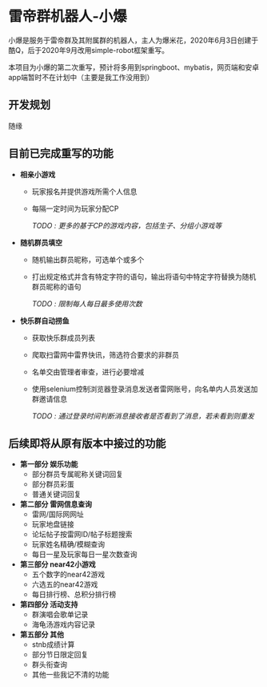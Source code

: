 # 雷帝群机器人-小爆
小爆是服务于雷帝群及其附属群的机器人，主人为爆米花，2020年6月3日创建于酷Q，后于2020年9月改用simple-robot框架重写。  

  本项目为小爆的第二次重写，预计将多用到springboot、mybatis，网页端和安卓app端暂时不在计划中（主要是我工作没用到）  

## 开发规划
  随缘

## 目前已完成重写的功能
+ **相亲小游戏**
    + 玩家报名并提供游戏所需个人信息
    + 每隔一定时间为玩家分配CP
      
      *TODO : 更多的基于CP的游戏内容，包括生子、分组小游戏等*
+ **随机群员填空**
    + 随机输出群员昵称，可选单个或多个
    + 打出规定格式并含有特定字符的语句，输出将语句中特定字符替换为随机群员昵称的语句
    
      *TODO : 限制每人每日最多使用次数*
+ **快乐群自动捞鱼**
    + 获取快乐群成员列表
    + 爬取扫雷网中雷界快讯，筛选符合要求的非群员
    + 名单交由管理者审查，进行必要增减
    + 使用selenium控制浏览器登录消息发送者雷网账号，向名单内人员发送加群邀请信息
  
       *TODO : 通过登录时间判断消息接收者是否看到了消息，若未看到则重发*

## 后续即将从原有版本中接过的功能
+ **第一部分 娱乐功能**
    + 部分群员专属昵称关键词回复
    + 部分群员彩蛋
    + 普通关键词回复
+ **第二部分 雷网信息查询**  
    + 雷网/国际网网址
    + 玩家地盘链接
    + 论坛帖子按雷网ID/帖子标题搜索
    + 玩家姓名精确/模糊查询
    + 每日一星及玩家每日一星次数查询
+ **第三部分 near42小游戏**
    + 五个数字的near42游戏  
    + 六选五的near42游戏
    + 每日排行榜、总积分排行榜
+ **第四部分 活动支持**
    + 群演唱会歌单记录
    + 海龟汤游戏内容记录  
+ **第五部分 其他**
    + stnb成绩计算
    + 部分节日限定回复
    + 群头衔查询
    + 其他一些我记不清的功能
      

  
